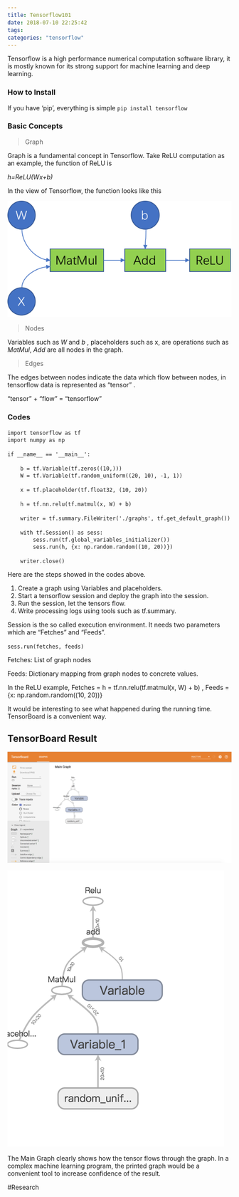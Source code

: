 ```yaml
---
title: Tensorflow101
date: 2018-07-10 22:25:42
tags:
categories: "tensorflow" 
---
```



Tensorflow is a high performance numerical computation software library, it is mostly known for its strong support for machine learning and deep learning.

### How to Install

If you have ‘pip’, everything is simple
`pip install tensorflow`

### Basic Concepts

> Graph  

Graph is a fundamental concept in Tensorflow. Take ReLU computation as an example, the function of ReLU is 

*h=ReLU(Wx+b)*

In the view of Tensorflow, the function looks like this

![relu_graph](../pic/101_01.png)

> Nodes  

Variables such as *W* and *b* , placeholders such as x, are operations such as *MatMul*, *Add* are all nodes in the graph.


> Edges  
>   
The edges between nodes indicate the data which flow between nodes,  in tensorflow data is represented as “tensor” .  

“tensor” + “flow”  = “tensorflow”


### Codes 


```
import tensorflow as tf
import numpy as np

if __name__ == '__main__':

	b = tf.Variable(tf.zeros((10,)))
	W = tf.Variable(tf.random_uniform((20, 10), -1, 1))

	x = tf.placeholder(tf.float32, (10, 20))

	h = tf.nn.relu(tf.matmul(x, W) + b)

	writer = tf.summary.FileWriter('./graphs', tf.get_default_graph())

	with tf.Session() as sess:
		sess.run(tf.global_variables_initializer())	
		sess.run(h, {x: np.random.random((10, 20))})

	writer.close()

```

Here are the steps showed in the codes above.

1. Create a graph using Variables and placeholders.
2. Start a tensorflow session and deploy the graph into the session.
3. Run the session, let the tensors flow.
4. Write processing logs using tools such as tf.summary.

Session is the so called execution environment. It needs two parameters which are “Fetches” and “Feeds”.

`sess.run(fetches, feeds)`

Fetches: List of graph nodes

Feeds: Dictionary mapping from graph nodes to concrete values.

In the ReLU example, Fetches = h = tf.nn.relu(tf.matmul(x, W) + b) , Feeds = {x: np.random.random((10, 20))}

It would be interesting to see what happened during the running time. TensorBoard is a convenient way.



## TensorBoard Result

![tensorboard](../pic/101_02.png)


![tensorboard_relu](../pic/101_03.png)

The Main Graph clearly shows how the tensor flows through the graph. In a complex machine learning program, the printed graph would be a convenient tool to increase confidence of the result.

#Research